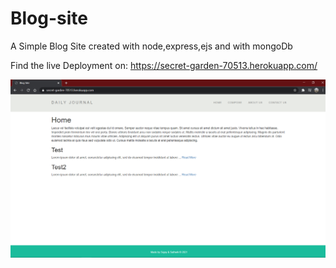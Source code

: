# Blog-site
A Simple Blog Site created with node,express,ejs and with mongoDb

Find the live Deployment on: https://secret-garden-70513.herokuapp.com/

![Screenshot](https://raw.githubusercontent.com/soul-reaper46/Blog-site/master/Screenshot.png?raw=true)
